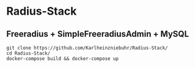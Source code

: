 # Radius-Stack
## Freeradius + SimpleFreeradiusAdmin + MySQL
```
git clone https://github.com/Karlheinzniebuhr/Radius-Stack/
cd Radius-Stack/
docker-compose build && docker-compose up
```
